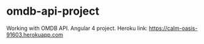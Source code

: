 # omdb-api-project
Working with OMDB API. Angular 4 project. Heroku link: https://calm-oasis-91603.herokuapp.com
